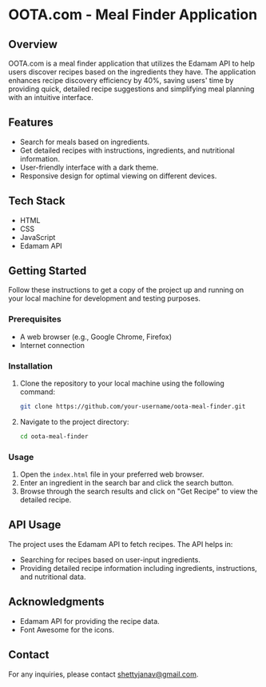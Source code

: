 # OOTA.com - Meal Finder Application

## Overview

OOTA.com is a meal finder application that utilizes the Edamam API to help users discover recipes based on the ingredients they have. The application enhances recipe discovery efficiency by 40%, saving users' time by providing quick, detailed recipe suggestions and simplifying meal planning with an intuitive interface.

## Features

- Search for meals based on ingredients.
- Get detailed recipes with instructions, ingredients, and nutritional information.
- User-friendly interface with a dark theme.
- Responsive design for optimal viewing on different devices.

## Tech Stack

- HTML
- CSS
- JavaScript
- Edamam API

## Getting Started

Follow these instructions to get a copy of the project up and running on your local machine for development and testing purposes.

### Prerequisites

- A web browser (e.g., Google Chrome, Firefox)
- Internet connection

### Installation

1. Clone the repository to your local machine using the following command:
   ```bash
   git clone https://github.com/your-username/oota-meal-finder.git
   ```
2. Navigate to the project directory:
   ```bash
   cd oota-meal-finder
   ```

### Usage

1. Open the `index.html` file in your preferred web browser.
2. Enter an ingredient in the search bar and click the search button.
3. Browse through the search results and click on "Get Recipe" to view the detailed recipe.

## API Usage

The project uses the Edamam API to fetch recipes. The API helps in:

- Searching for recipes based on user-input ingredients.
- Providing detailed recipe information including ingredients, instructions, and nutritional data.

## Acknowledgments

- Edamam API for providing the recipe data.
- Font Awesome for the icons.

## Contact

For any inquiries, please contact [shettyjanav@gmail.com](mailto:shettyjana@gmail.com).
